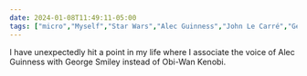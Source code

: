 ```yaml
---
date: 2024-01-08T11:49:11-05:00
tags: ["micro","Myself","Star Wars","Alec Guinness","John Le Carré","George Smiley","Obi-Wan Kenobi"]
---
```

I have unexpectedly hit a point in my life where I associate the voice of Alec Guinness with George Smiley instead of Obi-Wan Kenobi.